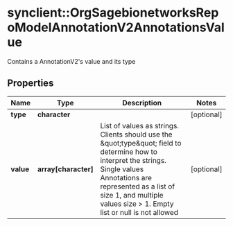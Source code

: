 # synclient::OrgSagebionetworksRepoModelAnnotationV2AnnotationsValue

Contains a AnnotationV2's value and its type

## Properties
Name | Type | Description | Notes
------------ | ------------- | ------------- | -------------
**type** | **character** |  | [optional] 
**value** | **array[character]** | List of values as strings. Clients should use the \&quot;type\&quot; field to determine how to interpret the strings. Single values Annotations are represented as a list of size 1, and multiple values size &gt; 1. Empty list or null is not allowed | [optional] 



